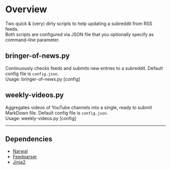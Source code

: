 # Overview

Two quick & (very) dirty scripts to help updating a subreddit from RSS feeds.  
Both scripts are configured via JSON file that you optionally specify as command-line parameter.


## bringer-of-news.py

Continuously checks feeds and submits new entries to a subreddit.
Default config file is `config.json`.  
    Usage: bringer-of-news.py [config]


## weekly-videos.py

Aggregates videos of YouTube channels into a single, ready to submit MarkDown file.
Default config file is `config.json`.  
    Usage: weekly-videos.py [config]


---

## Dependencies

* [Narwal](https://github.com/larryng/narwal)
* [Feedparser](http://tf2dingalings.com/sound/details/553)
* [Jinja2](http://jinja.pocoo.org/)
